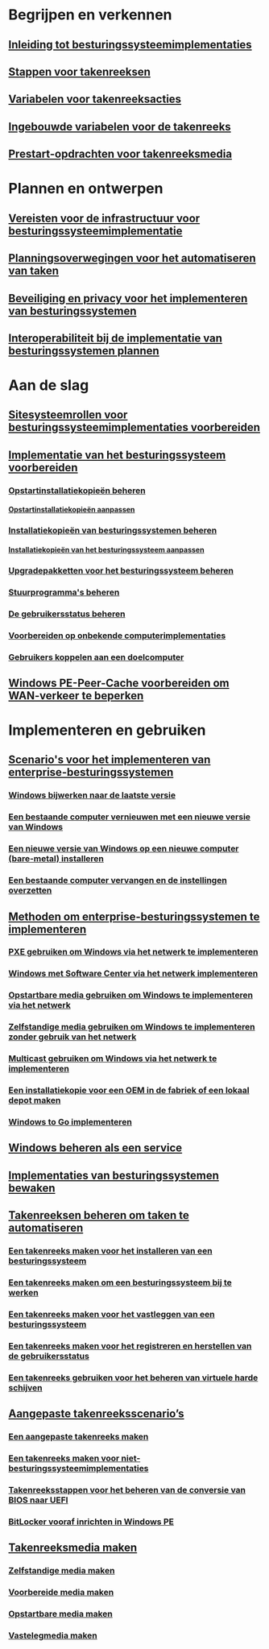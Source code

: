 # Begrijpen en verkennen
## [Inleiding tot besturingssysteemimplementaties](understand/introduction-to-operating-system-deployment.md)
## [Stappen voor takenreeksen](understand/task-sequence-steps.md)
## [Variabelen voor takenreeksacties](understand/task-sequence-action-variables.md)
## [Ingebouwde variabelen voor de takenreeks](understand/task-sequence-built-in-variables.md)
## [Prestart-opdrachten voor takenreeksmedia](understand/prestart-commands-for-task-sequence-media.md)

# Plannen en ontwerpen
## [Vereisten voor de infrastructuur voor besturingssysteemimplementatie](plan-design/infrastructure-requirements-for-operating-system-deployment.md)
## [Planningsoverwegingen voor het automatiseren van taken](plan-design/planning-considerations-for-automating-tasks.md)
## [Beveiliging en privacy voor het implementeren van besturingssystemen](plan-design/security-and-privacy-for-operating-system-deployment.md)
## [Interoperabiliteit bij de implementatie van besturingssystemen plannen](plan-design/planning-for-operating-system-deployment-interoperability.md)

# Aan de slag
## [Sitesysteemrollen voor besturingssysteemimplementaties voorbereiden](get-started/prepare-site-system-roles-for-operating-system-deployments.md)
## [Implementatie van het besturingssysteem voorbereiden](get-started/prepare-for-operating-system-deployment.md)
### [Opstartinstallatiekopieën beheren](get-started/manage-boot-images.md)
#### [Opstartinstallatiekopieën aanpassen](get-started/customize-boot-images.md)

### [Installatiekopieën van besturingssystemen beheren](get-started/manage-operating-system-images.md)
#### [Installatiekopieën van het besturingssysteem aanpassen](get-started/customize-operating-system-images.md)

### [Upgradepakketten voor het besturingssysteem beheren](get-started/manage-operating-system-upgrade-packages.md)
### [Stuurprogramma's beheren](get-started/manage-drivers.md)
### [De gebruikersstatus beheren](get-started/manage-user-state.md)
### [Voorbereiden op onbekende computerimplementaties](get-started/prepare-for-unknown-computer-deployments.md)
### [Gebruikers koppelen aan een doelcomputer](get-started/associate-users-with-a-destination-computer.md)

## [Windows PE-Peer-Cache voorbereiden om WAN-verkeer te beperken](get-started/prepare-windows-pe-peer-cache-to-reduce-wan-traffic.md)

# Implementeren en gebruiken
## [Scenario's voor het implementeren van enterprise-besturingssystemen](deploy-use/scenarios-to-deploy-enterprise-operating-systems.md)
### [Windows bijwerken naar de laatste versie](deploy-use/upgrade-windows-to-the-latest-version.md)
### [Een bestaande computer vernieuwen met een nieuwe versie van Windows](deploy-use/refresh-an-existing-computer-with-a-new-version-of-windows.md)
### [Een nieuwe versie van Windows op een nieuwe computer (bare-metal) installeren](deploy-use/install-new-windows-version-new-computer-bare-metal.md)
### [Een bestaande computer vervangen en de instellingen overzetten](deploy-use/replace-an-existing-computer-and-transfer-settings.md)

## [Methoden om enterprise-besturingssystemen te implementeren](deploy-use/methods-to-deploy-enterprise-operating-systems.md)
### [PXE gebruiken om Windows via het netwerk te implementeren](deploy-use/use-pxe-to-deploy-windows-over-the-network.md)
### [Windows met Software Center via het netwerk implementeren](deploy-use/use-software-center-to-deploy-windows-over-the-network.md)
### [Opstartbare media gebruiken om Windows te implementeren via het netwerk](deploy-use/use-bootable-media-to-deploy-windows-over-the-network.md)
### [Zelfstandige media gebruiken om Windows te implementeren zonder gebruik van het netwerk](deploy-use/use-stand-alone-media-to-deploy-windows-without-using-the-network.md)
### [Multicast gebruiken om Windows via het netwerk te implementeren](deploy-use/use-multicast-to-deploy-windows-over-the-network.md)
### [Een installatiekopie voor een OEM in de fabriek of een lokaal depot maken](deploy-use/create-an-image-for-an-oem-in-factory-or-a-local-depot.md)
### [Windows to Go implementeren](deploy-use/deploy-windows-to-go.md)

## [Windows beheren als een service](deploy-use/manage-windows-as-a-service.md)
## [Implementaties van besturingssystemen bewaken](deploy-use/monitor-operating-system-deployments.md)

## [Takenreeksen beheren om taken te automatiseren](deploy-use/manage-task-sequences-to-automate-tasks.md)
### [Een takenreeks maken voor het installeren van een besturingssysteem](deploy-use/create-a-task-sequence-to-install-an-operating-system.md)
### [Een takenreeks maken om een besturingssysteem bij te werken](deploy-use/create-a-task-sequence-to-upgrade-an-operating-system.md)
### [Een takenreeks maken voor het vastleggen van een besturingssysteem](deploy-use/create-a-task-sequence-to-capture-an-operating-system.md)
### [Een takenreeks maken voor het registreren en herstellen van de gebruikersstatus](deploy-use/create-a-task-sequence-to-capture-and-restore-user-state.md)
### [Een takenreeks gebruiken voor het beheren van virtuele harde schijven](deploy-use/use-a-task-sequence-to-manage-virtual-hard-disks.md)

## [Aangepaste takenreeksscenario’s](deploy-use/custom-task-sequence-scenarios.md)
### [Een aangepaste takenreeks maken](deploy-use/create-a-custom-task-sequence.md)
### [Een takenreeks maken voor niet-besturingssysteemimplementaties](deploy-use/create-a-task-sequence-for-non-operating-system-deployments.md)
### [Takenreeksstappen voor het beheren van de conversie van BIOS naar UEFI](deploy-use/task-sequence-steps-to-manage-bios-to-uefi-conversion.md)
### [BitLocker vooraf inrichten in Windows PE](deploy-use/preprovision-bitlocker-in-windows-pe.md)

## [Takenreeksmedia maken](deploy-use/create-task-sequence-media.md)
### [Zelfstandige media maken](deploy-use/create-stand-alone-media.md)
### [Voorbereide media maken](deploy-use/create-prestaged-media.md)
### [Opstartbare media maken](deploy-use/create-bootable-media.md)
### [Vastelegmedia maken](deploy-use/create-capture-media.md)
